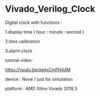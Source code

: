 # Vivado_Verilog_Clock
Digital clock with functions :

1.display time ( hour : minute : second ) 

2.time calibration 

3.alarm clock


tutorial video:

https://youtu.be/awtxCmPH4dM


device : None / just for simulation

platform : AMD Xilinx Vivado 2018.3

